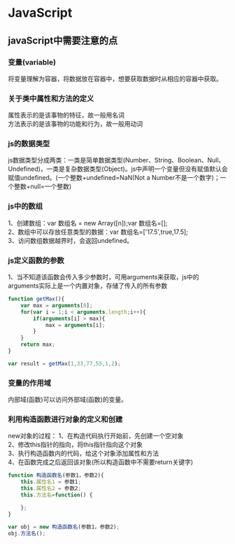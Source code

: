 # JavaScript
## javaScript中需要注意的点
### 变量(variable)  
将变量理解为容器，将数据放在容器中，想要获取数据时从相应的容器中获取。  
### 关于类中属性和方法的定义  
属性表示的是该事物的特征，故一般用名词  
方法表示的是该事物的功能和行为，故一般用动词
### js的数据类型  
js数据类型分成两类：一类是简单数据类型(Number、String、Boolean、Null、Undefined)，一类是复杂数据类型(Object)。js中声明一个变量但没有赋值默认会赋值undefined。(一个整数+undefined=NaN(Not a Number不是一个数字)；一个整数+null=一个整数)  
### js中的数组  
1、创建数组：var 数组名 = new Array([n]);var 数组名=[];  
2、数组中可以存放任意类型的数据：var 数组名=['17.5',true,17.5];  
3、访问数组数据越界时，会返回undefined。      
### js定义函数的参数  
1、当不知道该函数会传入多少参数时，可用arguments来获取，js中的arguments实际上是一个内置对象，存储了传入的所有参数  
```js
function getMax(){
    var max = arguments[0];
    for(var i = 1;i < arguments.length;i++){
        if(arguments[i] > max){
            max = arguments[i];
        }
    }
    return max;
}

var result = getMax(1,33,77,55,1,2);
```  
### 变量的作用域  
内部域(函数)可以访问外部域(函数)的变量。

### 利用构造函数进行对象的定义和创建  
new对象的过程：
1、在构造代码执行开始前，先创建一个空对象  
2、修改this指针的指向，将this指针指向这个对象  
3、执行构造函数内的代码，给这个对象添加属性和方法  
4、在函数完成之后返回该对象(所以构造函数中不需要return关键字)  
```js
function 构造函数名(参数1，参数2){
    this.属性名1 = 参数1;
    this.属性名2 = 参数2;
    this.方法名=function() {

    };
}

var obj = new 构造函数名(参数1，参数2);
obj.方法名();
```  

